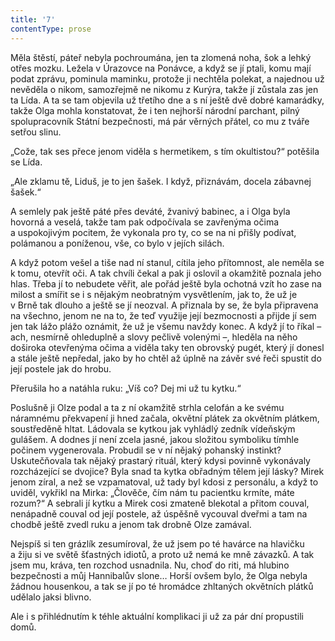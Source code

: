 ```yaml
---
title: '7'
contentType: prose
---
```


  

Měla štěstí, páteř nebyla pochroumána, jen ta zlomená noha, šok a lehký otřes mozku. Ležela v Úrazovce na Ponávce, a když se jí ptali, komu mají podat zprávu, pominula maminku, protože ji nechtěla polekat, a najednou už nevěděla o nikom, samozřejmě ne nikomu z Kurýra, takže jí zůstala zas jen ta Lída. A ta se tam objevila už třetího dne a s ní ještě dvě dobré kamarádky, takže Olga mohla konstatovat, že i ten nejhorší národní parchant, pilný spolupracovník Státní bezpečnosti, má pár věrných přátel, co mu z tváře setřou slinu.

„Cože, tak ses přece jenom viděla s hermetikem, s tím okultistou?“ potěšila se Lída.

„Ale zklamu tě, Liduš, je to jen šašek. I když, přiznávám, docela zábavnej šašek.“

A semlely pak ještě páté přes deváté, žvanivý babinec, a i Olga byla hovorná a veselá, takže tam pak odpočívala se zavřenýma očima a uspokojivým pocitem, že vykonala pro ty, co se na ni přišly podívat, polámanou a poníženou, vše, co bylo v jejích silách.

A když potom vešel a tiše nad ní stanul, cítila jeho přítomnost, ale neměla se k tomu, otevřít oči. A tak chvíli čekal a pak ji oslovil a okamžitě poznala jeho hlas. Třeba jí to nebudete věřit, ale pořád ještě byla ochotná vzít ho zase na milost a smířit se i s nějakým neobratným vysvětlením, jak to, že už je v Brně tak dlouho a ještě se jí neozval. A přiznala by se, že byla připravena na všechno, jenom ne na to, že teď využije její bezmocnosti a přijde jí sem jen tak lážo plážo oznámit, že už je všemu navždy konec. A když jí to říkal – ach, nesmírně ohleduplně a slovy pečlivě volenými –, hleděla na něho doširoka otevřenýma očima a viděla taky ten obrovský pugét, který jí donesl a stále ještě nepředal, jako by ho chtěl až úplně na závěr své řeči spustit do její postele jak do hrobu.

Přerušila ho a natáhla ruku: „Víš co? Dej mi už tu kytku.“

Poslušně ji Olze podal a ta z ní okamžitě strhla celofán a ke svému náramnému překvapení ji hned začala, okvětní plátek za okvětním plátkem, soustředěně hltat. Ládovala se kytkou jak vyhládlý zedník vídeňským gulášem. A dodnes jí není zcela jasné, jakou složitou symboliku tímhle počinem vygenerovala. Probudil se v ní nějaký pohanský instinkt? Uskutečňovala tak nějaký prastarý rituál, který kdysi povinně vykonávaly rozcházející se dvojice? Byla snad ta kytka obřadným tělem její lásky? Mirek jenom zíral, a než se vzpamatoval, už tady byl kdosi z personálu, a když to uviděl, vykřikl na Mirka: „Člověče, čím nám tu pacientku krmíte, máte rozum?“ A sebrali jí kytku a Mirek cosi zmateně blekotal a přitom couval, nenápadně couval od její postele, až úspěšně vycouval dveřmi a tam na chodbě ještě zvedl ruku a jenom tak drobně Olze zamával.

Nejspíš si ten grázlík zesumíroval, že už jsem po té havárce na hlavičku a žiju si ve světě šťastných idiotů, a proto už nemá ke mně závazků. A tak jsem mu, kráva, ten rozchod usnadnila. Nu, choď do riti, má hlubino bezpečnosti a můj Hannibalův slone… Horší ovšem bylo, že Olga nebyla žádnou housenkou, a tak se jí po té hromádce zhltaných okvětních plátků udělalo jaksi blivno.

Ale i s přihlédnutím k téhle aktuální komplikaci ji už za pár dní propustili domů.
